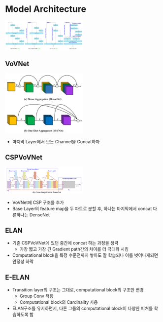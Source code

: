# Model Architecture

<img src="Pasted image 20221127202834.png" width="50%">

## VoVNet

<img src="Pasted image 20221127203020.png" width="50%">

- 마지막 Layer에서 모든 Channel을 Concat하자

## CSPVoVNet

<img src="Pasted image 20221127203335.png" width="50%">

- VoVNet에 CSP 구조를 추가
- Base Layer의 feature map을 두 파트로 분할 후, 하나는 마지막에서 concat 다른하나는 DenseNet

## ELAN

- 기존 CSPVoVNet에 있던 중간에 concat 하는 과정을 생략
  - 가장 짧고 가장 긴 Gradient path간의 차이를 더 극대화 시킴
- Computational block을 특정 수준전까지 쌓아도 잘 학습되나 이를 벗어나게되면 안정성 하락

## E-ELAN

- Transition layer의 구조는 그대로, computational block의 구조만 변경
  - Group Conv 적용
  - Computational block의 Cardinality 사용
- ELAN구조를 유지하면서, 다른 그룹의 computational block이 다양한 피쳐를 학습하도록 함
